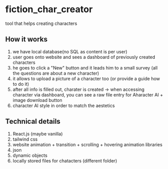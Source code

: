 # fiction_char_creator
tool that helps creating characters

## How it works
1. we have local database(no SQL as content is per user)
2. user goes onto website and sees a dashboard of previously created characters
3. he goes to click a "New" button and it leads him to a small survey (all the questions are about a new character)
4. it allows to upload a picture of a character too (or provide a guide how to do it)
5. after all info is filled out, charater is created -> when accessing character via dashboard, you can see a raw file entry for Aharacter AI + image download button
6. character AI style in order to match the aestetics

## Technical details
1. React.js (maybe vanilla)
2. tailwind css
3. website animation + transition + scrolling + hovering animation libraries
4. json
5. dynamic objects
6. locally stored files for chatacters (different folder)
